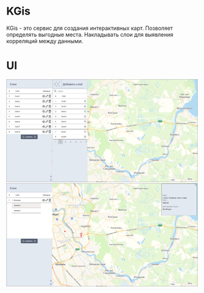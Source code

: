 # KGis

KGis - это сервис для создания интерактивных карт. Позволяет определять выгодные места. Накладывать слои для выявления корреляций между данными.

# UI
![добавление слоя](./docs/images/addLayerScreen.png)
![отображение элементов слоя](./docs/images/showGeoElements.png)
